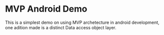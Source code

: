# MVP Android Demo
This is a simplest demo on using MVP archetecture in android development, one adition made is a distinct Data access object layer.  
